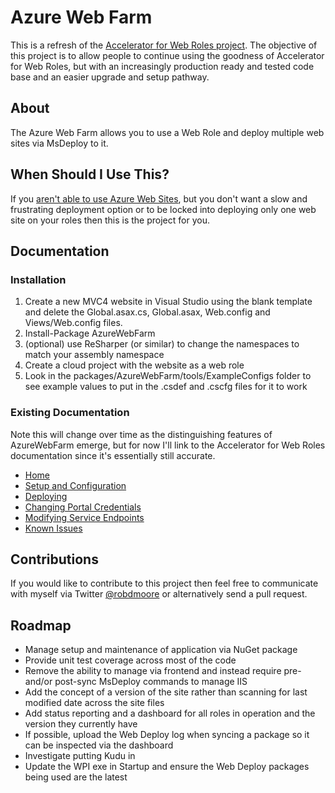 # Azure Web Farm #

This is a refresh of the [Accelerator for Web Roles project](https://github.com/microsoft-dpe/wa-accelerator-webroles). The objective of this project is to allow people to continue using the goodness of Accelerator for Web Roles, but with an increasingly production ready and tested code base and an easier upgrade and setup pathway.

## About
The Azure Web Farm allows you to use a Web Role and deploy multiple web sites via MsDeploy to it.

## When Should I Use This? ##
If you [aren't able to use Azure Web Sites](http://robdmoore.id.au/blog/2012/06/09/windows-azure-web-sites-vs-web-roles/), but you don't want a slow and frustrating deployment option or to be locked into deploying only one web site on your roles then this is the project for you.

## Documentation ##

### Installation ###
1. Create a new MVC4 website in Visual Studio using the blank template and delete the Global.asax.cs, Global.asax, Web.config and Views/Web.config files.
2. Install-Package AzureWebFarm
3. (optional) use ReSharper (or similar) to change the namespaces to match your assembly namespace
4. Create a cloud project with the website as a web role
5. Look in the packages/AzureWebFarm/tools/ExampleConfigs folder to see example values to put in the .csdef and .cscfg files for it to work

### Existing Documentation ###
Note this will change over time as the distinguishing features of AzureWebFarm emerge, but for now I'll link to the Accelerator for Web Roles documentation since it's essentially still accurate.
* [Home](https://github.com/microsoft-dpe/wa-accelerator-webroles/wiki)
* [Setup and Configuration](https://github.com/microsoft-dpe/wa-accelerator-webroles/wiki/Setup-and-Configuration)
* [Deploying](https://github.com/microsoft-dpe/wa-accelerator-webroles/wiki/Deploying)
* [Changing Portal Credentials](https://github.com/microsoft-dpe/wa-accelerator-webroles/wiki/portal-credentials)
* [Modifying Service Endpoints](https://github.com/microsoft-dpe/wa-accelerator-webroles/wiki/service-endpoints)
* [Known Issues](https://github.com/microsoft-dpe/wa-accelerator-webroles/wiki/known-issues)

## Contributions ##
If you would like to contribute to this project then feel free to communicate with myself via Twitter [@robdmoore](http://twitter.com/robdmoore) or alternatively send a pull request.

## Roadmap ##
* Manage setup and maintenance of application via NuGet package
* Provide unit test coverage across most of the code
* Remove the ability to manage via frontend and instead require pre- and/or post-sync MsDeploy commands to manage IIS
* Add the concept of a version of the site rather than scanning for last modified date across the site files
* Add status reporting and a dashboard for all roles in operation and the version they currently have
* If possible, upload the Web Deploy log when syncing a package so it can be inspected via the dashboard
* Investigate putting Kudu in
* Update the WPI exe in Startup and ensure the Web Deploy packages being used are the latest
